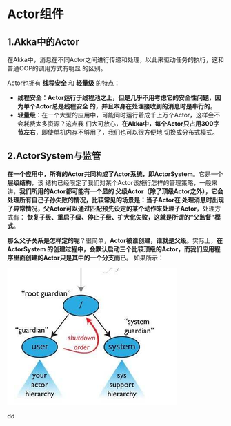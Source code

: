 Actor组件
================================================================================
## 1.Akka中的Actor
在Akka中，消息在不同Actor之间进行传递和处理，以此来驱动任务的执行，这和普通OOP的调用方式有明显
的区别。

Actor也拥有 **线程安全** 和 **轻量级** 的特点：
+ **线程安全：Actor运行于线程池之上，但是几乎不用考虑它的安全性问题，因为单个Actor总是线程安全
的，并且本身在处理接收到的消息时是串行的**。
+ **轻量级**：在一个大型的应用中，可能同时运行着成千上万个Actor，这样会不会耗费太多资源？这点我
们大可放心，**在Akka中，每个Actor只占用300字节左右**，即使单机内存不够用了，我们也可以很方便地
切换成分布式模式。

## 2.ActorSystem与监管
**在一个应用中，所有的Actor共同构成了Actor系统，即ActorSystem**。它是一个 **层级结构**，该
结构已经限定了我们对某个Actor该施行怎样的管理策略，一般来讲，**我们所用的Actor都可能有一个显的
父级Actor（除了顶级Actor之外），它会处理所有自己子孙失败的情况，比较常见的场景是：当子Actor在
处理消息时出现了异常情况，父Actor可以通过匹配预先设定的某个动作来处理子Actor**，处理方式有：
**恢复子级、重启子级、停止子级、扩大化失败，这就是所谓的“父监督”模式**。

**那么父子关系是怎样定的呢**？很简单，**Actor被谁创建，谁就是父级**。实际上，**在ActorSystem
的创建过程中，会默认启动三个比较顶级的Actor，而我们应用程序里面创建的Actor只是其中的一个分支而已**。
如果所示：

![ActorSystem层级和监管结构](img/1.jpeg)








































dd
